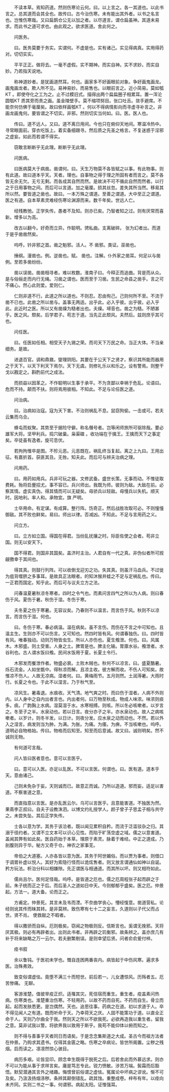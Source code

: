 <!-- { "loadSidebar": true } -->
　　不读本草。焉知药道。然则伤寒论云何。曰。以上言之。各一其道也。以此书言之。总其道而会其全也。故传曰。古今治伤寒。未有能出其外者。以书之名言也。岂惟伤寒哉。又曰扁鹊仓公无以加之者。以尽道言。谓仓扁虽神。其道未易求。而此书之道可求也。由此观之。欲求医道。舍此何之。

　　问医务。

　　曰。医务莫要于务实。实谓何。不虚是也。实有诸己。实见得病真。实用得药对。切切实实。

　　平平正正。做将去。一毫不虚假。实不期神。而实自神。实不求妙。而实自妙。乃若指天说地。

　　称神道妙者。是犹画道然耳。何也。画家多不好画眼前对象。争好画鬼画龙。画鬼画龙者。欺人所不见。易神易妙。而易售也。以眼前言之。近小简易。莫如瓠KT 。即使夺化之工为之。止不过模旧式。描得出两个扁扁圈子相累耳。置一浑沦圆瓠KT 质其旁而责之画。虽金陵壁手。莫不缩项努目。张口吐舌。敛手避席。不能奈何仿佛于毫厘矣。故曰依样画瓠KT 。何以不得病情影向而寻虚寻补言之。非画龙画鬼何。要皆谓之不切实。非邪。然则切实当何如。曰。医。医人也。

　　传曰。道不远人。又曰。道不离日用间。今也只在俯仰天地间。寒温冷热中。寻常眼面前。穿衣吃饭上。着实备细跟寻。然后质之先圣之格言。不复迷惑于淫邪之虚妄。如此而若谓不得实。

　　窃敢言断断乎无此理。断断乎无此理。

　　问医病。

　　曰医病莫大于病凿。凿谓何。曰。天生万物莫不各皆赋之以事。有此物事。则有此道。故曰道本乎天。天者。理也。自事物之得于理之所固有者而言之。莫不各皆无余无欠。无亏无剩。而各成其自然而然。是故决不可不循此自然而然者。以行之于日用事物之间。而后可以言道。加之毫厘。损其丝忽。差失其所当然。移易其所以然。要皆道之凿也。故曰。一本万殊之谓道。至善之谓道。大中至正之谓道。医之有道。自本草素灵难经伤寒论渊源而来。数千年矣。世远人亡。

　　经残教弛。正学失传。愚者不及知。则亦已矣。乃智者知之过。则有厌常而喜新。增多以为高。

　　改古以翻今。好奇而立异。作聪明。骋私曲。支离破碎。 张为幻者出。而道于是乎凿凿然矣。

　　呜呼。钤非邪之首。凿之魁邪。活人。不 凿邪。类证。巫凿也。

　　捶纲。漫凿也。例。逆凿也。赋。 凿也。注解。仆外家之凿耳。何足以与凿例。至若多凿纷纷。

　　凿以误凿。凿凿相寻者。难以枚数。淮南子曰。今释正而追曲。背是而从众。是与俗俪走而内行无绳。习凿之谓也。医而至于习凿。生民之命县之凿手。言之可不痛心。然心此则爱。爱则仁。

　　仁则非道不行。此道之所以道也。不则忍。忍由徇己。己则何所不至。不流于凿不已也。此凿之所以凿与。盖事无两适。出乎此。必入乎彼。出乎彼。必入乎此。此近时之医。所以又有凿燥为糙者出也。夫燥。埽音也。凿之为糙。不陋甚乎。医之风。颓矣。后学君子。苟志于道。当先正此颓风。夫然后。兹则庶乎其可也。

　　问任医。

　　曰。任医如任相。相受天子九锡之荣。而司天下万民之命。当正大体。不当亲细务。是故。

　　进退百官。调和鼎鼐。燮理阴阳。其要在于公天下之贤才。察识其所能而器用之于天下。以天下利天下焉尔。天下无虞。则修礼乐以和乐之。设有警焉。则整干戈以戡定之。斟酌前代之成法。

　　而损益以因革之。不作聪明以生事于承平。不为贪鄙以幸祸于危乱。论语曰。危而不持。颠而不扶。则将焉用彼相。不知此。不足与论任医之道。

　　问治病。

　　曰。治病如治寇。寇为天下害。不治则祸乱不息。鼠窃狗偷。一击或可。若夫云集而乌合。

　　蜂屯而蚁聚。其势至于据险守僻。称名僭号者。岂等闲师旅所可驱除哉。要必雄军大将。坚甲利兵。捣穴破巢。枭渠磔 。收功端在于擒王。王擒而天下之事定矣。卒徒虽有逸者。旋可息伏。

　　若拘拘惟卒是图。不殄元恶。元恶既在。祸乱终当复起。离之上九曰。王用出征。有嘉折首。获匪其丑。无咎。知夫此。而后可与辨夫治病之理。

　　问用药。

　　曰。用药如用兵。兵非可玩之器。文修武备。盛世长策。无事而动。不惟徒取费耗。殆将启舋招尤。事不容已。兵兴师出。我既为师。彼则为敌。大敌在前。必察其情。虚实真伪。得其情而可以无疑矣。毋骄兵以轻敌。毋慢兵以失机。顺天时。因地利。率人和。承物宜。旗 严明。

　　士卒用命。有定谋。有成算。整行阵。饬奇正。然后战胜攻取可必。不则憧憧御敌。其不败也鲜矣。易曰。师出以律。否减凶。不知此。不足与言用药之义。

　　问立方。

　　曰。立方如立国。得国在得君。当纷乱扰攘之时。际臣佐使之会者。苟非立国。则无以安天下。

　　国不得君。则国非其国矣。盖济时主治。人君自有一代之真。非伪似者所可觊觎徼幸于其间也。

　　得其真。则鼓行列阵。可以收倒戈迎刃之功。失其真。则虽汗马血兵。不过徙为疽背噬脐之多事耳。是故具正法眼者。的知沐猴井蛙之不足与定祸乱也。传曰。一正君而国定。知乎此。而后可与议夫立方之法。

　　问春温夏暑秋凉冬寒者。四时之令气也。而素问言四气之所以为人病。则曰春伤于风。夏伤于暑。秋伤于湿。冬伤于寒。

　　夫冬夏之伤于寒暑。无容议矣。乃春则不以温言。而言伤于风。秋则不以凉言。而言伤于湿。何也。

　　曰。冬伤于寒。春必病温。温在病矣。虽不言伤。而伤在不言之中可知也。且温主生。生则亦不可以伤言。又可知也。然四时皆有风。何谓春独伤。曰。四时皆有风。唯春独动。动则万物皆虫生。所以人亦伤也。夏生飧泄。何也。曰。风属木。木邪盛。则土受害。人身之土。脾胃是也。脾主化输。胃廪水谷。飧泄者。水谷利也。古人谓水饭曰飧。民间水饭用于夏。长夏土令行。

　　木邪发而餐泄作者。物盛必衰。土败木贼也。秋何不以凉言。曰。盛夏酷暑。烁石流金。人如坐甑中。得秋凉而解。且凉主收。彼方解而收。不伤人可知矣。故惟凉不伤人。人故无凉病。湿者何。曰。黄梅雨节。五月则然。土润溽暑。大雨时行。长夏之令也。于此不以湿言。乃于秋气至。

　　凉风生。暑毒退。水痕收。天气清。地气爽之时。而曰伤于湿者。人病不外则内。以人身中之自内出者言也。内出者何。曰万物至秋成。物成人味浓。味浓则痰多。痰。广韵胸上水病。湿莫湿于水。水寒相搏。则咳。所以冬必咳嗽者。以岁言之。冬至子之半。水泉动也。若以日言。夜分亦子之半。亦水泉动也。故人之病咳嗽者。以岁计。则冬半发。以日计。则夜分发。应水泉之动而动也。不然。若以外入之湿言。病发则当为肿。为满。为胀。为痛。为痿。为痹。不当咳嗽也。呜呼。道明必自物格始。传曰。物格而后知至。知至而后意诚。故又曰。诚则明矣。然不诚则无物。

　　有何道可言哉。

　　问人皆曰医者意也。意可以言医乎。

　　曰。意可以入医。亦足以乱医。不可以言医。何谓也。曰。医有道。道本乎天。意由诸己。

　　己则未免杂于妄。天则诚而已。故意正而诚。乃所以造道。邪而妄。适足以害道。不察害道之意。

　　而直指意以言医。是亦乱医云尔。乌可以言医乎。且意能害道。不独医为然。果斋李正叔曰。自夫子设教洙泗。以博文约礼授学人。颜子曾子子思孟子相与共守之。未尝失坠。其后正学失传。

　　士各以意为学。其务于该洽者。既以闻见累积自矜。而流于泛滥驳杂之归。其溺于径约者。又谓不立文本可以识心见性。而陷于旷荡空虚之域。儒之以意害道。盖闻其弊有如此矣。医自药始于本草。理原于素灵。脉着于难经。中正之道成。乃剖腹则异于华。秘方又奇于仓。神农之家事芜。

　　帝伯之大道塞。人亦各皆以意为医。其务于阿世媚俗。而以贾为事者。则借口于调胃补虚以悦人。其好为索隐行怪而以诡炫售者。则又放言谓通仙如神以自诞。矜方玩法。析治分科以相嫌隙。先正谓医与相通道。而其所以坏。则又相符如此。

　　儒尚且尔。医何足怪哉。呜呼。是皆道之厄也。儒之厄周程张子起而辟之于前。朱子统而正之于后。而后圣人之道如日中天。今则郁郁乎盛矣。医之厄。仲景起。方法一。道大备。论而正之。

　　方甫定。仲景死。其言未及韦而湮。不奈曲学丧心。懵经愎意。凿道营私。论经则讹其传而昧其转。是非莫辨。致伤寒有七十二之妄言。久道则以子代父而占世。贤不肖。 使救敲之不暇者。

　　得以撒骄而自纵。厄则极矣。窃闻之物极则反。信斯言也。奚谓无挽邪。天将厌其极。则必有再辟者出。出则此书者。非再辟之玑衡邪。故条辨之。盖亦庶几有补于将来缺略之万一云尔。若夫删繁剔误。是则幸望后贤。问者俞俞爰付梓。

　　痉书叙

　　余以鲁钝。于医初未学也。慨自连困两番丧内。病皆起于中伤风寒。遍求多医。治殊弗效。

　　致变俗谓虚怯。竟堕不满三十而短世。前后若一。儿女遭惊风。历殇者五。厄苦惨痛。 无聊。

　　客游淮楚。值彼旱疫正炽。适罹其灾。死信宿而重生。重生者。疫盖素问热病。伤寒类也。淮楚重治伤寒。不轻用药。以故不药而自死。不药而自生。骨立而起。起而发肤悉更。是岂偶然。天也。追思往事。药病之在道。初以求道于人。卒不得见闻人之有道。既而听命于天。乃幸荷天之庆。人固不能策功于道。以直全正命于人。天则乃尔曲全于我。然则天之所以不欲我死。必欲再造我以重生者。留我之意。莫非试我以警。将欲畀我以致用于斯乎。我苟不能仰体以俯而知之。

　　则不得与善事乎天者同日而语矣。于是念念集斯道之大成。圣古今而祖方法者在仲景。乃购求其遗书。仅得其金匮之略。伤寒之卒病论。皆世所阁置。尘秽之残烟。启而读之。凛凛然惊心骇目。

　　病历多艰。论皆显印。顾念幸生既得于脱死之后。后若舍此而外慕远求。则亦不可以为能从事于求祥言矣。庸是笃志专此。锐力愤敏。涉苦万端。鬓霜而后豁悟。默契潜通其言外之绪趣。悔恨曾前俗谓之虚怯。冤属论中坏病之谬讹。惭不可及矣。乃汲汲扬烟涤秽。条辨其颠倒错乱。疏其蚀。重整成卷。梓布有年。以痉向未齐同。实则二书之一事。何谓邪。病起太阳。证惟强耳。


